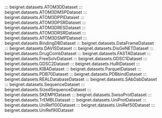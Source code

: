 ::: beignet.datasets.ATOM3DDataset
::: beignet.datasets.ATOM3DMSPDataset
::: beignet.datasets.ATOM3DPPIDataset
::: beignet.datasets.ATOM3DPSRDataset
::: beignet.datasets.ATOM3DRESDataset
::: beignet.datasets.ATOM3DRSRDataset
::: beignet.datasets.ATOM3DSMPDataset
::: beignet.datasets.BindingDBDataset
::: beignet.datasets.DataFrameDataset
::: beignet.datasets.DAVISDataset
::: beignet.datasets.DisGeNETDataset
::: beignet.datasets.DrugCombDataset
::: beignet.datasets.FASTADataset
::: beignet.datasets.FreeSolvDataset
::: beignet.datasets.GDSC1Dataset
::: beignet.datasets.GDSC2Dataset
::: beignet.datasets.HuRIDataset
::: beignet.datasets.KIBADataset
::: beignet.datasets.ParquetDataset
::: beignet.datasets.PDB70Dataset
::: beignet.datasets.PDBbindDataset
::: beignet.datasets.REALDatabaseDataset
::: beignet.datasets.SAbDabDataset
::: beignet.datasets.SequenceDataset
::: beignet.datasets.SizedSequenceDataset
::: beignet.datasets.SKEMPIDataset
::: beignet.datasets.SwissProtDataset
::: beignet.datasets.TrEMBLDataset
::: beignet.datasets.UniProtDataset
::: beignet.datasets.UniRef100Dataset
::: beignet.datasets.UniRef50Dataset
::: beignet.datasets.UniRef90Dataset
